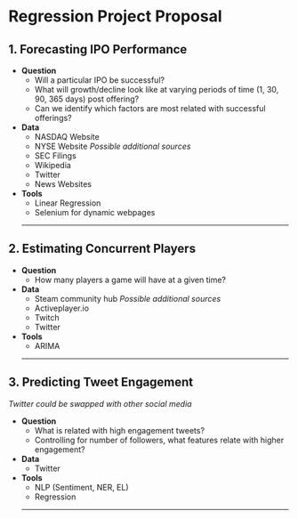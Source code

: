 # Regression Project Proposal
## 1. Forecasting IPO Performance
- **Question**
    - Will a particular IPO be successful?
    - What will growth/decline look like at varying periods of time (1, 30, 90, 365 days) post offering?
    - Can we identify which factors are most related with successful offerings?
- **Data**
    - NASDAQ Website
    - NYSE Website
*Possible additional sources*
    - SEC Filings
    - Wikipedia
    - Twitter
    - News Websites
- **Tools**
    - Linear Regression
    - Selenium for dynamic webpages
    ***
## 2. Estimating Concurrent Players
- **Question**
    - How many players a game will have at a given time?
- **Data**
    - Steam community hub
*Possible additional sources*
    - Activeplayer.io
    - Twitch
    - Twitter
- **Tools**
    - ARIMA
    ***
## 3. Predicting Tweet Engagement
*Twitter could be swapped with other social media*
- **Question**
    - What is related with high engagement tweets?
    - Controlling for number of followers, what features relate with higher engagement?
- **Data**
    - Twitter
- **Tools**
    - NLP (Sentiment, NER, EL)
    - Regression
    ***